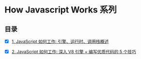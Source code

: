 # How Javascript Works 系列

## 目录

- [x] [1. JavaScript 如何工作: 引擎、运行时、调用栈概述](./how-js-works-01.md)

- [x] [2. JavaScript 如何工作: 深入 V8 引擎 + 编写优质代码的 5 个技巧](./v8-5tips.md)